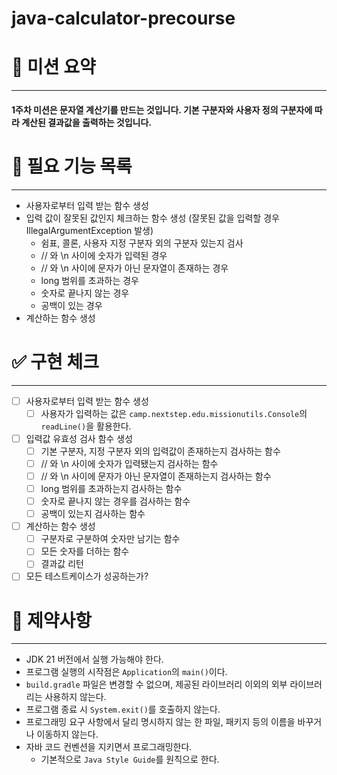 # java-calculator-precourse

# 💫 미션 요약

---
#### 1주차 미션은 문자열 계산기를 만드는 것입니다. 기본 구분자와 사용자 정의 구분자에 따라 계산된 결과값을 출력하는 것입니다.

# 📑 필요 기능 목록

---
- 사용자로부터 입력 받는 함수 생성
- 입력 값이 잘못된 값인지 체크하는 함수 생성 (잘못된 값을 입력할 경우 IllegalArgumentException 발생)
  - 쉼표, 콜론, 사용자 지정 구분자 외의 구분자 있는지 검사
  - // 와 \n 사이에 숫자가 입력된 경우
  - // 와 \n 사이에 문자가 아닌 문자열이 존재하는 경우
  - long 범위를 초과하는 경우
  - 숫자로 끝나지 않는 경우
  - 공백이 있는 경우
- 계산하는 함수 생성 

# ✅ 구현 체크

---
- [ ] 사용자로부터 입력 받는 함수 생성
  - [ ] 사용자가 입력하는 값은 `camp.nextstep.edu.missionutils.Console`의 `readLine()`을 활용한다.
- [ ] 입력값 유효성 검사 함수 생성
  - [ ] 기본 구분자, 지정 구분자 외의 입력값이 존재하는지 검사하는 함수
  - [ ] // 와 \n 사이에 숫자가 입력됐는지 검사하는 함수
  - [ ] // 와 \n 사이에 문자가 아닌 문자열이 존재하는지 검사하는 함수
  - [ ] long 범위를 초과하는지 검사하는 함수
  - [ ] 숫자로 끝나지 않는 경우를 검사하는 함수
  - [ ] 공백이 있는지 검사하는 함수
- [ ] 계산하는 함수 생성
  - [ ] 구분자로 구분하여 숫자만 남기는 함수
  - [ ] 모든 숫자를 더하는 함수
  - [ ] 결과값 리턴

- [ ] 모든 테스트케이스가 성공하는가?

# 🔐 제약사항

---

- JDK 21 버전에서 실행 가능해야 한다.
- 프로그램 실행의 시작점은 `Application`의 `main()`이다.
- `build.gradle` 파일은 변경할 수 없으며, 제공된 라이브러리 이외의 외부 라이브러리는 사용하지 않는다.
- 프로그램 종료 시 `System.exit()`를 호출하지 않는다.
- 프로그래밍 요구 사항에서 달리 명시하지 않는 한 파일, 패키지 등의 이름을 바꾸거나 이동하지 않는다.
- 자바 코드 컨벤션을 지키면서 프로그래밍한다.
  - 기본적으로 `Java Style Guide`를 원칙으로 한다.